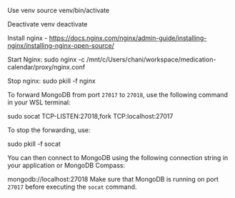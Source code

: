 Use venv
source venv/bin/activate

Deactivate venv
deactivate

Install nginx - https://docs.nginx.com/nginx/admin-guide/installing-nginx/installing-nginx-open-source/

Start Nginx: sudo nginx -c /mnt/c/Users/chani/workspace/medication-calendar/proxy/nginx.conf

Stop nginx: sudo pkill -f nginx

To forward MongoDB from port `27017` to `27018`, use the following command in your WSL terminal:

sudo socat TCP-LISTEN:27018,fork TCP:localhost:27017

To stop the forwarding, use:

sudo pkill -f socat

You can then connect to MongoDB using the following connection string in your application or MongoDB Compass:

mongodb://localhost:27018
Make sure that MongoDB is running on port `27017` before executing the `socat` command.
